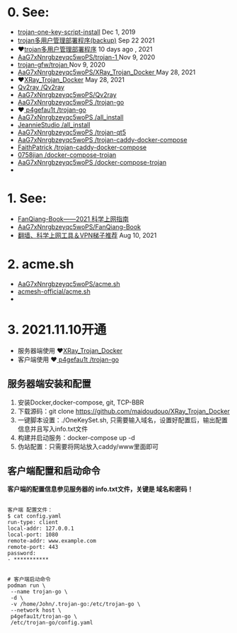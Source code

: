 # 0. See:
 - [trojan-one-key-script-install](https://github.com/AaG7xNnrgbzeyqc5woPS/trojan-one-key-script-install)  Dec 1, 2019
 - [trojan多用户管理部署程序(backup)](https://github.com/AaG7xNnrgbzeyqc5woPS/trojan-2)  Sep 22 2021
 - ❤️[trojan多用户管理部署程序](https://github.com/Jrohy/trojan)                       10 days ago , 2021
 - [ AaG7xNnrgbzeyqc5woPS/trojan-1 ](https://github.com/AaG7xNnrgbzeyqc5woPS/trojan-1) Nov 9, 2020
 - [ trojan-gfw/trojan ](https://github.com/trojan-gfw/trojan)        Nov 9, 2020
 - [ AaG7xNnrgbzeyqc5woPS/XRay_Trojan_Docker ](https://github.com/AaG7xNnrgbzeyqc5woPS/XRay_Trojan_Docker)  May 28, 2021
 - ❤️[XRay_Trojan_Docker](https://github.com/maidoudouo/XRay_Trojan_Docker)  May 28, 2021
 - [Qv2ray /Qv2ray ](https://github.com/Qv2ray/Qv2ray)
 - [AaG7xNnrgbzeyqc5woPS/Qv2ray](https://github.com/AaG7xNnrgbzeyqc5woPS/Qv2ray)
 - [ AaG7xNnrgbzeyqc5woPS /trojan-go ](https://github.com/AaG7xNnrgbzeyqc5woPS/trojan-go)
 - ❤️[ p4gefau1t /trojan-go](https://github.com/p4gefau1t/trojan-go)
 - [ AaG7xNnrgbzeyqc5woPS /all_install](https://github.com/AaG7xNnrgbzeyqc5woPS/all_install)
 - [ JeannieStudio /all_install ](https://github.com/JeannieStudio/all_install)
 - [ AaG7xNnrgbzeyqc5woPS /trojan-qt5 ](https://github.com/AaG7xNnrgbzeyqc5woPS/trojan-qt5)
 - [ AaG7xNnrgbzeyqc5woPS /trojan-caddy-docker-compose ]( https://github.com/AaG7xNnrgbzeyqc5woPS/trojan-caddy-docker-compose )
 - [ FaithPatrick /trojan-caddy-docker-compose ](https://github.com/FaithPatrick/trojan-caddy-docker-compose)
 - [ 0758jian /docker-compose-trojan ](https://github.com/0758jian/docker-compose-trojan)
 - [ AaG7xNnrgbzeyqc5woPS /docker-compose-trojan ](https://github.com/AaG7xNnrgbzeyqc5woPS/docker-compose-trojan)
 - 


# 1. See:
  - [FanQiang-Book——2021 科学上网指南](https://github.com/xiaoming-ssr/FanQiang-Book)
  - [AaG7xNnrgbzeyqc5woPS/FanQiang-Book ](https://github.com/AaG7xNnrgbzeyqc5woPS/FanQiang-Book)
  - [翻墙、科学上网工具＆VPN梯子推荐](https://github.com/AaG7xNnrgbzeyqc5woPS/fanqiang-vpn.github.io)  Aug 10, 2021

# 2. acme.sh
  - [ AaG7xNnrgbzeyqc5woPS/acme.sh ](https://github.com/AaG7xNnrgbzeyqc5woPS/acme.sh)
  - [ acmesh-official/acme.sh ](https://github.com/acmesh-official/acme.sh)
  - 
# 3. 2021.11.10开通
   - 服务器端使用 ❤️[XRay_Trojan_Docker](https://github.com/maidoudouo/XRay_Trojan_Docker)
   - 客户端使用   ❤️[ p4gefau1t /trojan-go](https://github.com/p4gefau1t/trojan-go)
   
##  服务器端安装和配置
  1. 安装Docker,docker-compose, git, TCP-BBR
  2. 下载源码：git clone https://github.com/maidoudouo/XRay_Trojan_Docker
  3. 一键脚本设置：./OneKeySet.sh, 只需要输入域名，设置好配置后，输出配置信息并且写入info.txt文件
  4. 构建并启动服务：docker-compose up -d
  5. 伪站配置：只需要将网站放入caddy/www里面即可

  
## 客户端配置和启动命令
  **客户端的配置信息参见服务器的 info.txt文件，关键是 域名和密码！**
   ```
   
客户端 配置文件：
$ cat config.yaml 
run-type: client
local-addr: 127.0.0.1
local-port: 1080
remote-addr: www.example.com
remote-port: 443
password:
  - ***********

   
   # 客户端启动命令
podman run \
    --name trojan-go \
    -d \
    -v /home/John/.trojan-go:/etc/trojan-go \
    --network host \
    p4gefau1t/trojan-go \
    /etc/trojan-go/config.yaml 
    
 ```
